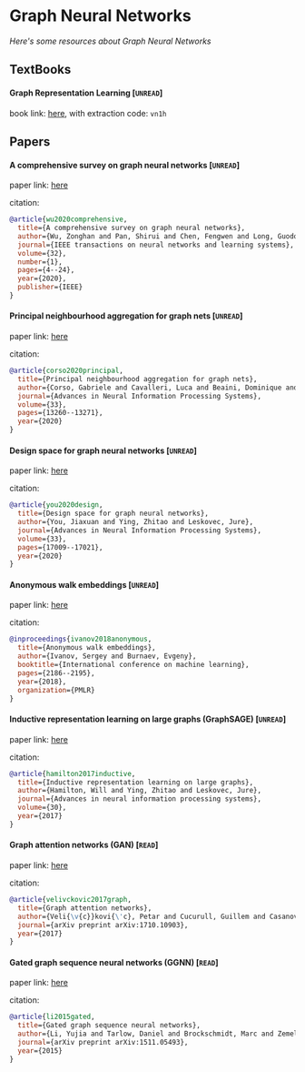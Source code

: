 # Graph Neural Networks
*Here's some resources about Graph Neural Networks*

## TextBooks

#### Graph Representation Learning [`UNREAD`]
book link: [here](https://pan.baidu.com/s/1hlCs1HExsVeLQSRlHQ2WVA), with extraction code: `vn1h`


## Papers


#### A comprehensive survey on graph neural networks [`UNREAD`]

paper link: [here](https://ieeexplore.ieee.org/ielaam/5962385/9312808/9046288-aam.pdf)

citation: 
```bibtex
@article{wu2020comprehensive,
  title={A comprehensive survey on graph neural networks},
  author={Wu, Zonghan and Pan, Shirui and Chen, Fengwen and Long, Guodong and Zhang, Chengqi and Philip, S Yu},
  journal={IEEE transactions on neural networks and learning systems},
  volume={32},
  number={1},
  pages={4--24},
  year={2020},
  publisher={IEEE}
}
```

#### Principal neighbourhood aggregation for graph nets [`UNREAD`]

paper link: [here](https://proceedings.neurips.cc/paper/2020/file/99cad265a1768cc2dd013f0e740300ae-Paper.pdf)

citation: 
```bibtex
@article{corso2020principal,
  title={Principal neighbourhood aggregation for graph nets},
  author={Corso, Gabriele and Cavalleri, Luca and Beaini, Dominique and Li{\`o}, Pietro and Veli{\v{c}}kovi{\'c}, Petar},
  journal={Advances in Neural Information Processing Systems},
  volume={33},
  pages={13260--13271},
  year={2020}
}
```
    

#### Design space for graph neural networks [`UNREAD`]

paper link: [here](https://proceedings.neurips.cc/paper/2020/file/c5c3d4fe6b2cc463c7d7ecba17cc9de7-Paper.pdf)

citation: 
```bibtex
@article{you2020design,
  title={Design space for graph neural networks},
  author={You, Jiaxuan and Ying, Zhitao and Leskovec, Jure},
  journal={Advances in Neural Information Processing Systems},
  volume={33},
  pages={17009--17021},
  year={2020}
}
```

#### Anonymous walk embeddings [`UNREAD`]

paper link: [here](http://proceedings.mlr.press/v80/ivanov18a/ivanov18a.pdf)

citation: 
```bibtex
@inproceedings{ivanov2018anonymous,
  title={Anonymous walk embeddings},
  author={Ivanov, Sergey and Burnaev, Evgeny},
  booktitle={International conference on machine learning},
  pages={2186--2195},
  year={2018},
  organization={PMLR}
}
```

#### Inductive representation learning on large graphs (GraphSAGE) [`UNREAD`]

paper link: [here](https://proceedings.neurips.cc/paper/2017/file/5dd9db5e033da9c6fb5ba83c7a7ebea9-Paper.pdf)

citation: 
```bibtex
@article{hamilton2017inductive,
  title={Inductive representation learning on large graphs},
  author={Hamilton, Will and Ying, Zhitao and Leskovec, Jure},
  journal={Advances in neural information processing systems},
  volume={30},
  year={2017}
}
```
    
 
#### Graph attention networks (GAN) [`READ`]

paper link: [here](https://arxiv.org/pdf/1710.10903.pdf%22%22GraphAttentionNetworks%22%22)

citation: 
```bibtex
@article{velivckovic2017graph,
  title={Graph attention networks},
  author={Veli{\v{c}}kovi{\'c}, Petar and Cucurull, Guillem and Casanova, Arantxa and Romero, Adriana and Lio, Pietro and Bengio, Yoshua},
  journal={arXiv preprint arXiv:1710.10903},
  year={2017}
}
```
         
    
#### Gated graph sequence neural networks (GGNN) [`READ`]

paper link: [here](https://arxiv.org/pdf/1511.05493)

citation: 
```bibtex
@article{li2015gated,
  title={Gated graph sequence neural networks},
  author={Li, Yujia and Tarlow, Daniel and Brockschmidt, Marc and Zemel, Richard},
  journal={arXiv preprint arXiv:1511.05493},
  year={2015}
}
```
    
